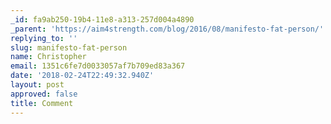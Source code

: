 ```yaml
---
_id: fa9ab250-19b4-11e8-a313-257d004a4890
_parent: 'https://aim4strength.com/blog/2016/08/manifesto-fat-person/'
replying_to: ''
slug: manifesto-fat-person
name: Christopher
email: 1351c6fe7d0033057af7b709ed83a367
date: '2018-02-24T22:49:32.940Z'
layout: post
approved: false
title: Comment
---
```

 
